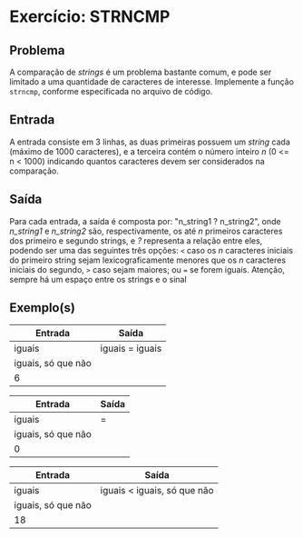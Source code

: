 Exercício: STRNCMP
==================


Problema
--------

A comparação de _strings_ é um problema bastante comum, e pode ser limitado a uma quantidade de caracteres de interesse. Implemente a função `strncmp`, conforme especificada no arquivo de código.


Entrada
-------

A entrada consiste em 3 linhas, as duas primeiras possuem um _string_ cada (máximo de 1000 caracteres), e a terceira contém o número inteiro _n_ (0 <= n < 1000) indicando quantos caracteres devem ser considerados na comparação.


Saída
-----

Para cada entrada, a saída é composta por: "n_string1 ? n_string2", onde _n_string1_ e _n_string2_ são, respectivamente, os até _n_ primeiros caracteres dos primeiro e segundo strings, e _?_ representa a relação entre eles, podendo ser uma das seguintes três opções: `<` caso os _n_ caracteres iniciais do primeiro string sejam lexicograficamente menores que os _n_ caracteres iniciais do segundo, `>` caso sejam maiores; ou `=` se forem iguais. Atenção, sempre há um espaço entre os strings e o sinal


Exemplo(s)
----------

| Entrada            | Saída           |
|--------------------|-----------------|
| iguais             | iguais = iguais |
| iguais, só que não |                 |
| 6                  |                 |

| Entrada            | Saída |
|--------------------|-------|
| iguais             |  =    |
| iguais, só que não |       |
| 0                  |       |

| Entrada            | Saída                       |
|--------------------|-----------------------------|
| iguais             | iguais < iguais, só que não |
| iguais, só que não |                             |
| 18                 |                             |
